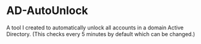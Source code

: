 # AD-AutoUnlock
A tool I created to automatically unlock all accounts in a domain Active Directory. (This checks every 5 minutes by default which can be changed.)
